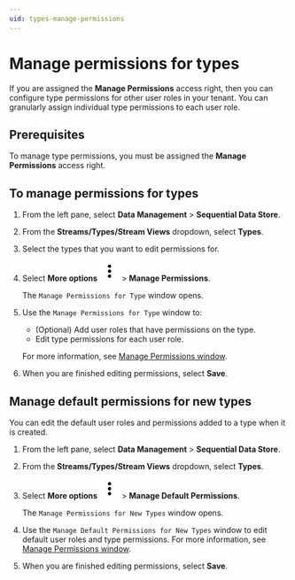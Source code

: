 ```yaml
---
uid: types-manage-permissions
---
```


# Manage permissions for types

If you are assigned the **Manage Permissions** access right, then you can configure type permissions for other user roles in your tenant. You can granularly assign individual type permissions to each user role.

## Prerequisites

To manage type permissions, you must be assigned the **Manage Permissions** access right.

## To manage permissions for types

1. From the left pane, select **Data Management** > **Sequential Data Store**.

1. From the **Streams/Types/Stream Views** dropdown, select **Types**.

1. Select the types that you want to edit permissions for.

1. Select **More options** ![More options icon](../../../_icons/default/dots-vertical.svg) > **Manage Permissions**.  

    The `Manage Permissions for Type` window opens.

1. Use the `Manage Permissions for Type` window to:

    - (Optional) Add user roles that have permissions on the type.
    - Edit type permissions for each user role.

    For more information, see [Manage Permissions window](xref:permissions-management#manage-permissions-window).

1. When you are finished editing permissions, select **Save**.

## Manage default permissions for new types

You can edit the default user roles and permissions added to a type when it is created.

1. From the left pane, select **Data Management** > **Sequential Data Store**.

1. From the **Streams/Types/Stream Views** dropdown, select **Types**.

1. Select **More options** ![More options icon](../../../_icons/default/dots-vertical.svg) > **Manage Default Permissions**.  

    The `Manage Permissions for New Types` window opens.

1. Use the `Manage Default Permissions for New Types` window to edit default user roles and type permissions. For more information, see [Manage Permissions window](xref:permissions-management#manage-permissions-window).

1. When you are finished editing permissions, select **Save**.